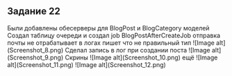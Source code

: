 
<h2>Задание 22</h2>
Были добавлены обесерверы для BlogPost и BlogCategory моделей
Создал таблицу очереди и создал job BlogPostAfterCreateJob 
отправка почты не отрабатывает в логах пишет что не правильный тип
![Image alt](Screenshot_8.png)
Сделал запись в лог при создании поста
![Image alt](Screenshot_9.png)
Скрины
![Image alt](Screenshot_10.png)
ещё
![Image alt](Screenshot_11.png)
![Image alt](Screenshot_12.png)





